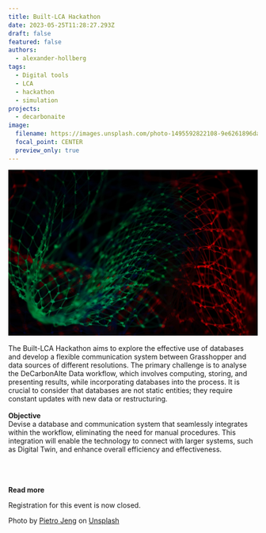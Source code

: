 ```yaml
---
title: Built-LCA Hackathon
date: 2023-05-25T11:28:27.293Z
draft: false
featured: false
authors:
  - alexander-hollberg
tags:
  - Digital tools
  - LCA
  - hackathon
  - simulation
projects:
  - decarbonaite
image:
  filename: https://images.unsplash.com/photo-1495592822108-9e6261896da8?ixlib=rb-4.0.3&ixid=M3wxMjA3fDB8MHxwaG90by1wYWdlfHx8fGVufDB8fHx8fA%3D%3D&auto=format&fit=crop&w=3870&q=80
  focal_point: CENTER
  preview_only: true
---
```

![](pietro-jeng-n6b49ltx7nm-unsplash.jpg)

The Built-LCA Hackathon aims to explore the effective use of databases and develop a flexible communication system between Grasshopper and data sources of different resolutions. The primary challenge is to analyse the DeCarbonAIte Data workflow, which involves computing, storing, and presenting results, while incorporating databases into the process. It is crucial to consider that databases are not static entities; they require constant updates with new data or restructuring.\
\
**Objective**\
Devise a database and communication system that seamlessly integrates within the workflow, eliminating the need for manual procedures. This integration will enable the technology to connect with larger systems, such as Digital Twin, and enhance overall efficiency and effectiveness.

\
<br> </br>
<strong> Read more </strong>

Registration for this event is now closed.

<!--StartFragment-->

Photo by [Pietro Jeng](https://unsplash.com/@pietrozj?utm_source=unsplash&utm_medium=referral&utm_content=creditCopyText) on [Unsplash](https://unsplash.com/es/fotos/n6B49lTx7NM?utm_source=unsplash&utm_medium=referral&utm_content=creditCopyText)

<!--EndFragment-->
